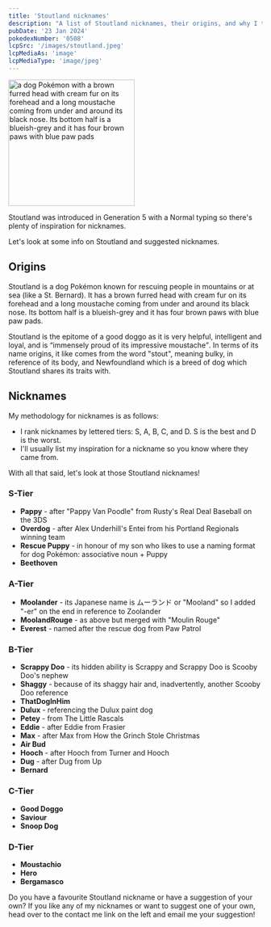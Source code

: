 ```yaml
---
title: 'Stoutland nicknames'
description: "A list of Stoutland nicknames, their origins, and why I think they're cool."
pubDate: '23 Jan 2024'
pokedexNumber: '0508'
lcpSrc: '/images/stoutland.jpeg'
lcpMediaAs: 'image'
lcpMediaType: 'image/jpeg'
---
```


<div class="img-center"><img src="/images/stoutland.jpeg" width="250px" height="250px" alt="a dog Pokémon with a brown furred head with cream fur on its forehead and a long moustache coming from under and around its black nose. Its bottom half is a blueish-grey and it has four brown paws with blue paw pads"></div>

Stoutland was introduced in Generation 5 with a Normal typing so there's plenty of inspiration for nicknames.

Let's look at some info on Stoutland and suggested nicknames.

## Origins

Stoutland is a dog Pokémon known for rescuing people in mountains or at sea (like a St. Bernard). It has a brown furred head with cream fur on its forehead and a long moustache coming from under and around its black nose. Its bottom half is a blueish-grey and it has four brown paws with blue paw pads.

Stoutland is the epitome of a good doggo as it is very helpful, intelligent and loyal, and is <q cite="https://bulbapedia.bulbagarden.net/wiki/Stoutland_(Pok%C3%A9mon)#Pok.C3.A9dex_entries_2">immensely proud of its impressive moustache</q>. In terms of its name origins, it like comes from the word "stout", meaning bulky, in reference of its body, and Newfoundland which is a breed of dog which Stoutland shares its traits with.

## Nicknames

My methodology for nicknames is as follows:

* I rank nicknames by lettered tiers: S, A, B, C, and D. S is the best and D is the worst.
* I'll usually list my inspiration for a nickname so you know where they came from.

With all that said, let's look at those Stoutland nicknames!

### S-Tier

* **Pappy** - after "Pappy Van Poodle" from Rusty's Real Deal Baseball on the 3DS
* **Overdog** - after Alex Underhill's Entei from his Portland Regionals winning team
* **Rescue Puppy** - in honour of my son who likes to use a naming format for dog Pokémon: associative noun + Puppy
* **Beethoven**

### A-Tier

* **Moolander** - its Japanese name is <span lang="jp">ムーランド</span> or "Mooland" so I added "-er" on the end in reference to Zoolander
* **MoolandRouge** - as above but merged with "Moulin Rouge"
* **Everest** - named after the rescue dog from Paw Patrol

### B-Tier

* **Scrappy Doo** - its hidden ability is Scrappy and Scrappy Doo is Scooby Doo's nephew
* **Shaggy** - because of its shaggy hair and, inadvertently, another Scooby Doo reference
* **ThatDogInHim**
* **Dulux** - referencing the Dulux paint dog
* **Petey** - from The Little Rascals
* **Eddie** - after Eddie from Frasier
* **Max** - after Max from How the Grinch Stole Christmas
* **Air Bud**
* **Hooch** - after Hooch from Turner and Hooch
* **Dug** - after Dug from Up
* **Bernard**

### C-Tier

* **Good Doggo**
* **Saviour**
* **Snoop Dog**

### D-Tier

* **Moustachio**
* **Hero**
* **Bergamasco**

Do you have a favourite Stoutland nickname or have a suggestion of your own? If you like any of my nicknames or want to suggest one of your own, head over to the contact me link on the left and email me your suggestion!